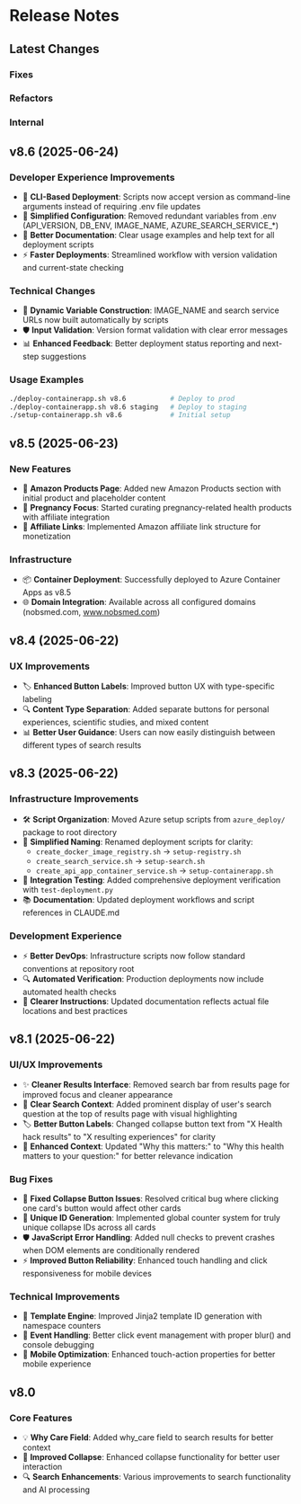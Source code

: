 # Release Notes

## Latest Changes

### Fixes

### Refactors

### Internal

## v8.6 (2025-06-24)

### Developer Experience Improvements
- 🚀 **CLI-Based Deployment**: Scripts now accept version as command-line arguments instead of requiring .env file updates
- 🧹 **Simplified Configuration**: Removed redundant variables from .env (API_VERSION, DB_ENV, IMAGE_NAME, AZURE_SEARCH_SERVICE_*)
- 📝 **Better Documentation**: Clear usage examples and help text for all deployment scripts
- ⚡ **Faster Deployments**: Streamlined workflow with version validation and current-state checking

### Technical Changes
- 🔧 **Dynamic Variable Construction**: IMAGE_NAME and search service URLs now built automatically by scripts
- 🛡️ **Input Validation**: Version format validation with clear error messages
- 📊 **Enhanced Feedback**: Better deployment status reporting and next-step suggestions

### Usage Examples
```bash
./deploy-containerapp.sh v8.6           # Deploy to prod
./deploy-containerapp.sh v8.6 staging   # Deploy to staging
./setup-containerapp.sh v8.6            # Initial setup
```

## v8.5 (2025-06-23)

### New Features
- 🛒 **Amazon Products Page**: Added new Amazon Products section with initial product and placeholder content
- 🤰 **Pregnancy Focus**: Started curating pregnancy-related health products with affiliate integration
- 🔗 **Affiliate Links**: Implemented Amazon affiliate link structure for monetization

### Infrastructure  
- 📦 **Container Deployment**: Successfully deployed to Azure Container Apps as v8.5
- 🌐 **Domain Integration**: Available across all configured domains (nobsmed.com, www.nobsmed.com)

## v8.4 (2025-06-22)

### UX Improvements
- 🏷️ **Enhanced Button Labels**: Improved button UX with type-specific labeling
- 🔍 **Content Type Separation**: Added separate buttons for personal experiences, scientific studies, and mixed content
- 📊 **Better User Guidance**: Users can now easily distinguish between different types of search results

## v8.3 (2025-06-22)

### Infrastructure Improvements
- 🛠️ **Script Organization**: Moved Azure setup scripts from `azure_deploy/` package to root directory
- 📝 **Simplified Naming**: Renamed deployment scripts for clarity:
  - `create_docker_image_registry.sh` → `setup-registry.sh`
  - `create_search_service.sh` → `setup-search.sh`  
  - `create_api_app_container_service.sh` → `setup-containerapp.sh`
- 🧪 **Integration Testing**: Added comprehensive deployment verification with `test-deployment.py`
- 📚 **Documentation**: Updated deployment workflows and script references in CLAUDE.md

### Development Experience
- ⚡ **Better DevOps**: Infrastructure scripts now follow standard conventions at repository root
- 🔍 **Automated Verification**: Production deployments now include automated health checks
- 📖 **Clearer Instructions**: Updated documentation reflects actual file locations and best practices

## v8.1 (2025-06-22)

### UI/UX Improvements
- ✨ **Cleaner Results Interface**: Removed search bar from results page for improved focus and cleaner appearance
- 📍 **Clear Search Context**: Added prominent display of user's search question at the top of results page with visual highlighting
- 🏷️ **Better Button Labels**: Changed collapse button text from "X Health hack results" to "X resulting experiences" for clarity
- 📝 **Enhanced Context**: Updated "Why this matters:" to "Why this health matters to your question:" for better relevance indication

### Bug Fixes
- 🐛 **Fixed Collapse Button Issues**: Resolved critical bug where clicking one card's button would affect other cards
- 🔧 **Unique ID Generation**: Implemented global counter system for truly unique collapse IDs across all cards
- 🛡️ **JavaScript Error Handling**: Added null checks to prevent crashes when DOM elements are conditionally rendered
- ⚡ **Improved Button Reliability**: Enhanced touch handling and click responsiveness for mobile devices

### Technical Improvements
- 🔨 **Template Engine**: Improved Jinja2 template ID generation with namespace counters
- 🎯 **Event Handling**: Better click event management with proper blur() and console debugging
- 📱 **Mobile Optimization**: Enhanced touch-action properties for better mobile experience

## v8.0

### Core Features
- 💡 **Why Care Field**: Added why_care field to search results for better context
- 🔄 **Improved Collapse**: Enhanced collapse functionality for better user interaction
- 🔍 **Search Enhancements**: Various improvements to search functionality and AI processing

